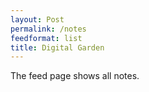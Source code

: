 ```yaml
---
layout: Post
permalink: /notes
feedformat: list
title: Digital Garden
---
```


The feed page shows all notes.
